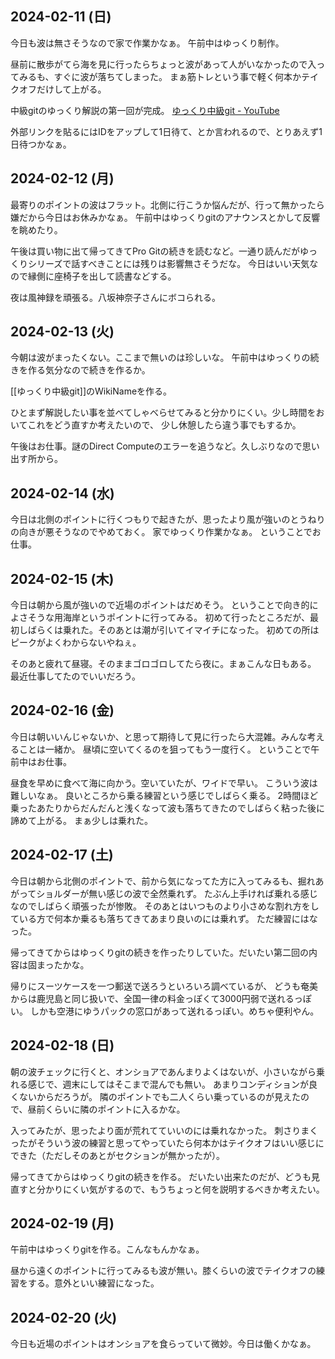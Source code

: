 ## 2024-02-11 (日)

今日も波は無さそうなので家で作業かなぁ。
午前中はゆっくり制作。

昼前に散歩がてら海を見に行ったらちょっと波があって人がいなかったので入ってみるも、すぐに波が落ちてしまった。
まぁ筋トレという事で軽く何本かテイクオフだけして上がる。

中級gitのゆっくり解説の第一回が完成。 [ゆっくり中級git - YouTube](https://www.youtube.com/playlist?list=PLxenskds9g0A5V8vJ0QrKHGaCDpN97hOy)

外部リンクを貼るにはIDをアップして1日待て、とか言われるので、とりあえず1日待つかなぁ。

## 2024-02-12 (月)

最寄りのポイントの波はフラット。北側に行こうか悩んだが、行って無かったら嫌だから今日はお休みかなぁ。
午前中はゆっくりgitのアナウンスとかして反響を眺めたり。

午後は買い物に出て帰ってきてPro Gitの続きを読むなど。一通り読んだがゆっくりシリーズで話すべきことには残りは影響無さそうだな。
今日はいい天気なので縁側に座椅子を出して読書などする。

夜は風神録を頑張る。八坂神奈子さんにボコられる。

## 2024-02-13 (火)

今朝は波がまったくない。ここまで無いのは珍しいな。
午前中はゆっくりの続きを作る気分なので続きを作るか。

[[ゆっくり中級git]]のWikiNameを作る。

ひとまず解説したい事を並べてしゃべらせてみると分かりにくい。少し時間をおいてこれをどう直すか考えたいので、
少し休憩したら違う事でもするか。

午後はお仕事。謎のDirect Computeのエラーを追うなど。久しぶりなので思い出す所から。

## 2024-02-14 (水)

今日は北側のポイントに行くつもりで起きたが、思ったより風が強いのとうねりの向きが悪そうなのでやめておく。
家でゆっくり作業かなぁ。
ということでお仕事。

## 2024-02-15 (木)

今日は朝から風が強いので近場のポイントはだめそう。
ということで向き的によさそうな用海岸というポイントに行ってみる。
初めて行ったところだが、最初しばらくは乗れた。そのあとは潮が引いてイマイチになった。
初めての所はピークがよくわからないやねぇ。

そのあと疲れて昼寝。そのままゴロゴロしてたら夜に。まぁこんな日もある。
最近仕事してたのでいいだろう。

## 2024-02-16 (金)

今日は朝いいんじゃないか、と思って期待して見に行ったら大混雑。みんな考えることは一緒か。
昼頃に空いてくるのを狙ってもう一度行く。
ということで午前中はお仕事。

昼食を早めに食べて海に向かう。空いていたが、ワイドで早い。
こういう波は難しいなぁ。
良いところから乗る練習という感じでしばらく乗る。
2時間ほど乗ったあたりからだんだんと浅くなって波も落ちてきたのでしばらく粘った後に諦めて上がる。
まぁ少しは乗れた。

## 2024-02-17 (土)

今日は朝から北側のポイントで、前から気になってた方に入ってみるも、掘れあがってショルダーが無い感じの波で全然乗れず。
たぶん上手ければ乗れる感じなのでしばらく頑張ったが惨敗。
そのあとはいつものより小さめな割れ方をしている方で何本か乗るも落ちてきてあまり良いのには乗れず。
ただ練習にはなった。

帰ってきてからはゆっくりgitの続きを作ったりしていた。だいたい第二回の内容は固まったかな。

帰りにスーツケースを一つ郵送で送ろうといろいろ調べているが、
どうも奄美からは鹿児島と同じ扱いで、全国一律の料金っぽくて3000円弱で送れるっぽい。
しかも空港にゆうパックの窓口があって送れるっぽい。めちゃ便利やん。

## 2024-02-18 (日)

朝の波チェックに行くと、オンショアであんまりよくはないが、小さいながら乗れる感じで、週末にしてはそこまで混んでも無い。
あまりコンディションが良くないからだろうが。
隣のポイントでも二人くらい乗っているのが見えたので、昼前くらいに隣のポイントに入るかな。

入ってみたが、思ったより面が荒れてていいのには乗れなかった。
刺さりまくったがそういう波の練習と思ってやっていたら何本かはテイクオフはいい感じにできた（ただしそのあとがセクションが無かったが）。

帰ってきてからはゆっくりgitの続きを作る。
だいたい出来たのだが、どうも見直すと分かりにくい気がするので、もうちょっと何を説明するべきか考えたい。

## 2024-02-19 (月)

午前中はゆっくりgitを作る。こんなもんかなぁ。

昼から遠くのポイントに行ってみるも波が無い。膝くらいの波でテイクオフの練習をする。意外といい練習になった。

## 2024-02-20 (火)

今日も近場のポイントはオンショアを食らっていて微妙。今日は働くかなぁ。
